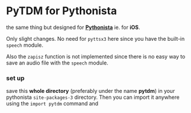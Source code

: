 # PyTDM for Pythonista

the same thing but designed for
__[Pythonista](http://omz-software.com/pythonista/)__ 
ie. for __iOS__.

Only slight changes. No need for `pyttsx3` here since you have the
built-in `speech` module.

Also the `zapisz` function is not implemented since there is no easy
way to save an audio file with the `speech` module.

### set up
save this __whole directory__ (preferably under the name __pytdm__)
in your pythonista `site-packages-3` directory. Then you can import it
anywhere using the `import pytdm` command and
